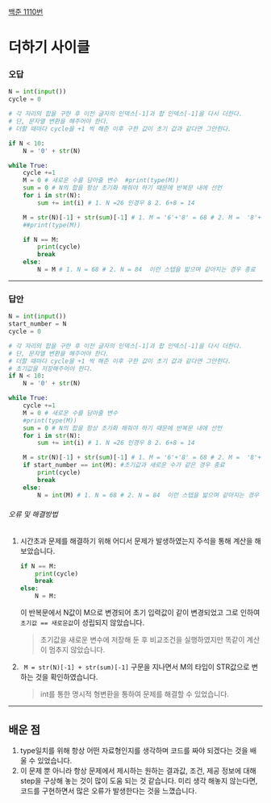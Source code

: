 [백준 1110번](https://www.acmicpc.net/problem/1110)

# 더하기 사이클

### 오답

```python
N = int(input())
cycle = 0

# 각 자리의 합을 구한 후 이전 글자의 인덱스[-1]과 합 인덱스[-1]을 다시 더한다.
# 단, 문자열 변환을 해주어야 한다.
# 더할 때마다 cycle을 +1 씩 해준 이후 구한 값이 초기 값과 같다면 그만한다.

if N < 10:
    N = '0' + str(N) 

while True:
    cycle +=1
    M = 0 # 새로운 수를 담아줄 변수  #print(type(M))  
    sum = 0 # N의 합을 항상 초기화 해줘야 하기 때문에 반복문 내에 선언
    for i in str(N):
        sum += int(i) # 1. N =26 인경우 8 2. 6+8 = 14

    M = str(N)[-1] + str(sum)[-1] # 1. M = '6'+'8' = 68 # 2. M =  '8'+'4' = 84
    ##print(type(M))

    if N == M:
        print(cycle)
        break
    else:
        N = M # 1. N = 68 # 2. N = 84  이런 스텝을 밟으며 같아지는 경우 종료
```

--- 

### 답안

```python
N = int(input())
start_number = N
cycle = 0

# 각 자리의 합을 구한 후 이전 글자의 인덱스[-1]과 합 인덱스[-1]을 다시 더한다.
# 단, 문자열 변환을 해주어야 한다.
# 더할 때마다 cycle을 +1 씩 해준 이후 구한 값이 초기 값과 같다면 그만한다.
# 초기값을 저장해주어야 한다.
if N < 10:
    N = '0' + str(N) 

while True:
    cycle +=1
    M = 0 # 새로운 수를 담아줄 변수
    #print(type(M))
    sum = 0 # N의 합을 항상 초기화 해줘야 하기 때문에 반복문 내에 선언
    for i in str(N):
        sum += int(i) # 1. N =26 인경우 8 2. 6+8 = 14

    M = str(N)[-1] + str(sum)[-1] # 1. M = '6'+'8' = 68 # 2. M =  '8'+'4' = 84
    if start_number == int(M): #초기값과 새로운 수가 같은 경우 종료
        print(cycle)
        break
    else:
        N = int(M) # 1. N = 68 # 2. N = 84  이런 스텝을 밟으며 같아지는 경우 종료
```

###### 오류 및 해결방법

1. 시간초과 문제를 해결하기 위해 어디서 문제가 발생하였는지 주석을 통해 계산을 해보았습니다.
   
   ```python
   if N == M:
       print(cycle)
       break
   else:
       N = M:
   ```
   
   이 반복문에서 N값이 M으로 변경되어 초기 입력값이 같이 변경되었고 그로 인하여 `초기값 == 새로운값`이 성립되지 않았습니다.
   
   > 초기값을 새로운 변수에 저장해 둔 후 비교조건을 실행하였지만 똑같이 계산이 멈추지 않았습니다.

2. ` M = str(N)[-1] + str(sum)[-1]` 구문을 지나면서 M의 타입이 STR값으로 변하는 것을 확인하였습니다.
   
   > int를 통한 명시적 형변환을 통하여 문제를 해결할 수 있었습니다. 

---

## 배운 점

1. type일치를 위해 항상 어떤 자료형인지를 생각하며 코드를 짜야 되겠다는 것을 배울 수 있었습니다.
2. 이 문제 뿐 아니라 항상 문제에서 제시하는 원하는 결과값, 조건, 제공 정보에 대해 step을 구상해 놓는 것이 많이 도움 되는 것 같습니다. 미리 생각 해놓지 않는다면, 코드를 구현하면서 많은 오류가 발생한다는 것을 느꼈습니다.